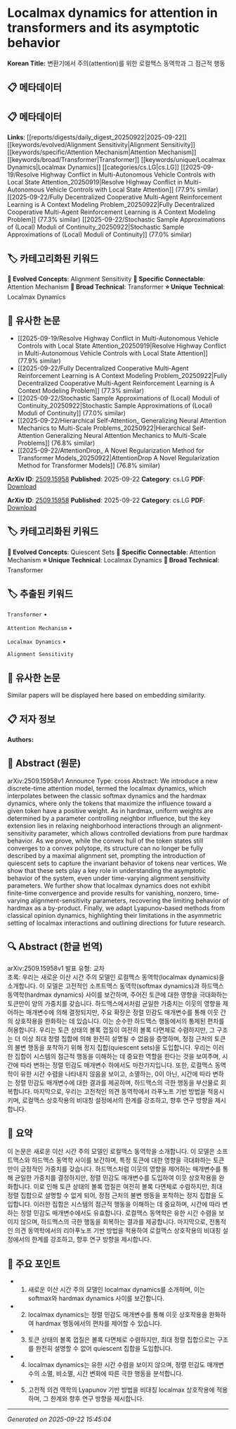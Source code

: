 # Localmax dynamics for attention in transformers and its asymptotic behavior

**Korean Title:** 변환기에서 주의(attention)를 위한 로컬맥스 동역학과 그 점근적 행동

## 📋 메타데이터

## 📋 메타데이터

**Links**: [[reports/digests/daily_digest_20250922|2025-09-22]] [[keywords/evolved/Alignment Sensitivity|Alignment Sensitivity]] [[keywords/specific/Attention Mechanism|Attention Mechanism]] [[keywords/broad/Transformer|Transformer]] [[keywords/unique/Localmax Dynamics|Localmax Dynamics]] [[categories/cs.LG|cs.LG]] [[2025-09-19/Resolve Highway Conflict in Multi-Autonomous Vehicle Controls with Local State Attention_20250919|Resolve Highway Conflict in Multi-Autonomous Vehicle Controls with Local State Attention]] (77.9% similar) [[2025-09-22/Fully Decentralized Cooperative Multi-Agent Reinforcement Learning is A Context Modeling Problem_20250922|Fully Decentralized Cooperative Multi-Agent Reinforcement Learning is A Context Modeling Problem]] (77.3% similar) [[2025-09-22/Stochastic Sample Approximations of (Local) Moduli of Continuity_20250922|Stochastic Sample Approximations of (Local) Moduli of Continuity]] (77.0% similar)

## 🏷️ 카테고리화된 키워드
**🚀 Evolved Concepts**: Alignment Sensitivity
**🔗 Specific Connectable**: Attention Mechanism
**🔬 Broad Technical**: Transformer
**⭐ Unique Technical**: Localmax Dynamics
## 🔗 유사한 논문
- [[2025-09-19/Resolve Highway Conflict in Multi-Autonomous Vehicle Controls with Local State Attention_20250919|Resolve Highway Conflict in Multi-Autonomous Vehicle Controls with Local State Attention]] (77.9% similar)
- [[2025-09-22/Fully Decentralized Cooperative Multi-Agent Reinforcement Learning is A Context Modeling Problem_20250922|Fully Decentralized Cooperative Multi-Agent Reinforcement Learning is A Context Modeling Problem]] (77.3% similar)
- [[2025-09-22/Stochastic Sample Approximations of (Local) Moduli of Continuity_20250922|Stochastic Sample Approximations of (Local) Moduli of Continuity]] (77.0% similar)
- [[2025-09-22/Hierarchical Self-Attention_ Generalizing Neural Attention Mechanics to Multi-Scale Problems_20250922|Hierarchical Self-Attention Generalizing Neural Attention Mechanics to Multi-Scale Problems]] (76.8% similar)
- [[2025-09-22/AttentionDrop_ A Novel Regularization Method for Transformer Models_20250922|AttentionDrop A Novel Regularization Method for Transformer Models]] (76.8% similar)


**ArXiv ID**: [2509.15958](https://arxiv.org/abs/2509.15958)
**Published**: 2025-09-22
**Category**: cs.LG
**PDF**: [Download](https://arxiv.org/pdf/2509.15958.pdf)


**ArXiv ID**: [2509.15958](https://arxiv.org/abs/2509.15958)
**Published**: 2025-09-22
**Category**: cs.LG
**PDF**: [Download](https://arxiv.org/pdf/2509.15958.pdf)

## 🏷️ 카테고리화된 키워드
**🚀 Evolved Concepts**: Quiescent Sets
**🔗 Specific Connectable**: Attention Mechanism
**⭐ Unique Technical**: Localmax Dynamics
**🔬 Broad Technical**: Transformer

## 🏷️ 추출된 키워드



`Transformer` • 

`Attention Mechanism` • 

`Localmax Dynamics` • 

`Alignment Sensitivity`



## 🔗 유사한 논문

Similar papers will be displayed here based on embedding similarity.

## 📋 저자 정보

**Authors:** 

## 📄 Abstract (원문)

arXiv:2509.15958v1 Announce Type: cross 
Abstract: We introduce a new discrete-time attention model, termed the localmax dynamics, which interpolates between the classic softmax dynamics and the hardmax dynamics, where only the tokens that maximize the influence toward a given token have a positive weight. As in hardmax, uniform weights are determined by a parameter controlling neighbor influence, but the key extension lies in relaxing neighborhood interactions through an alignment-sensitivity parameter, which allows controlled deviations from pure hardmax behavior. As we prove, while the convex hull of the token states still converges to a convex polytope, its structure can no longer be fully described by a maximal alignment set, prompting the introduction of quiescent sets to capture the invariant behavior of tokens near vertices. We show that these sets play a key role in understanding the asymptotic behavior of the system, even under time-varying alignment sensitivity parameters. We further show that localmax dynamics does not exhibit finite-time convergence and provide results for vanishing, nonzero, time-varying alignment-sensitivity parameters, recovering the limiting behavior of hardmax as a by-product. Finally, we adapt Lyapunov-based methods from classical opinion dynamics, highlighting their limitations in the asymmetric setting of localmax interactions and outlining directions for future research.

## 🔍 Abstract (한글 번역)

arXiv:2509.15958v1 발표 유형: 교차  
초록: 우리는 새로운 이산 시간 주의 모델인 로컬맥스 동역학(localmax dynamics)을 소개합니다. 이 모델은 고전적인 소프트맥스 동역학(softmax dynamics)과 하드맥스 동역학(hardmax dynamics) 사이를 보간하며, 주어진 토큰에 대한 영향을 극대화하는 토큰만이 양의 가중치를 갖습니다. 하드맥스에서처럼 균일한 가중치는 이웃의 영향을 제어하는 매개변수에 의해 결정되지만, 주요 확장은 정렬 민감도 매개변수를 통해 이웃 간의 상호작용을 완화하는 데 있습니다. 이는 순수한 하드맥스 행동에서의 통제된 편차를 허용합니다. 우리는 토큰 상태의 볼록 껍질이 여전히 볼록 다면체로 수렴하지만, 그 구조는 더 이상 최대 정렬 집합에 의해 완전히 설명될 수 없음을 증명하며, 정점 근처의 토큰의 불변 행동을 포착하기 위해 정지 집합(quiescent sets)을 도입합니다. 우리는 이러한 집합이 시스템의 점근적 행동을 이해하는 데 중요한 역할을 한다는 것을 보여주며, 시간에 따라 변하는 정렬 민감도 매개변수 하에서도 마찬가지입니다. 또한, 로컬맥스 동역학이 유한 시간 수렴을 나타내지 않음을 보이고, 소멸하는, 0이 아닌, 시간에 따라 변하는 정렬 민감도 매개변수에 대한 결과를 제공하며, 하드맥스의 극한 행동을 부산물로 회복합니다. 마지막으로, 우리는 고전적인 의견 동역학에서 라푸노프 기반 방법을 적응시키며, 로컬맥스 상호작용의 비대칭 설정에서의 한계를 강조하고, 향후 연구 방향을 제시합니다.

## 📝 요약

이 논문은 새로운 이산 시간 주의 모델인 로컬맥스 동역학을 소개합니다. 이 모델은 소프트맥스와 하드맥스 동역학 사이를 보간하며, 특정 토큰에 대한 영향을 극대화하는 토큰만이 긍정적인 가중치를 갖습니다. 하드맥스처럼 이웃의 영향을 제어하는 매개변수를 통해 균일한 가중치를 결정하지만, 정렬 민감도 매개변수를 도입하여 이웃 상호작용을 완화합니다. 이로 인해 토큰 상태의 볼록 껍질은 여전히 볼록 다면체로 수렴하지만, 최대 정렬 집합으로 설명할 수 없게 되어, 정점 근처의 불변 행동을 포착하는 정지 집합을 도입합니다. 이러한 집합은 시스템의 점근적 행동을 이해하는 데 중요하며, 시간에 따라 변하는 정렬 민감도 매개변수에서도 유효합니다. 로컬맥스 동역학은 유한 시간 수렴을 보이지 않으며, 하드맥스의 극한 행동을 회복하는 결과를 제공합니다. 마지막으로, 전통적인 의견 동역학에서의 리아푸노프 기반 방법을 적용하여 로컬맥스 상호작용의 비대칭 설정에서의 한계를 강조하고, 향후 연구 방향을 제시합니다.

## 🎯 주요 포인트


- 1. 새로운 이산 시간 주의 모델인 localmax dynamics를 소개하며, 이는 softmax와 hardmax dynamics 사이를 보간합니다.

- 2. localmax dynamics는 정렬 민감도 매개변수를 통해 이웃 상호작용을 완화하여 hardmax 행동에서의 편차를 제어할 수 있습니다.

- 3. 토큰 상태의 볼록 껍질은 볼록 다면체로 수렴하지만, 최대 정렬 집합으로는 구조를 완전히 설명할 수 없어 quiescent 집합을 도입합니다.

- 4. localmax dynamics는 유한 시간 수렴을 보이지 않으며, 정렬 민감도 매개변수의 소멸, 비소멸, 시간 변화에 따른 극한 행동을 분석합니다.

- 5. 고전적 의견 역학의 Lyapunov 기반 방법을 비대칭 localmax 상호작용에 적용하며, 그 한계와 향후 연구 방향을 제시합니다.


---

*Generated on 2025-09-22 15:45:04*